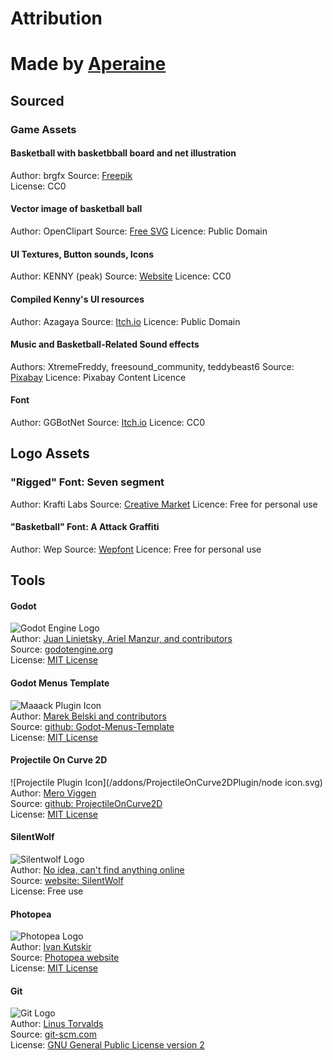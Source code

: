 # Attribution

# Made by [Aperaine](https://aperaine.itch.io)  


## Sourced
### Game Assets
#### Basketball with basketbball board and net illustration
Author: brgfx
Source: [Freepik](https://www.freepik.com/free-vector/basketball-with-basketball-board-net-illustration_1138559.htm#fromView=search&page=1&position=29&uuid=269afbf1-d82b-4f2f-bdcd-03a3209437d2&query=basketball+hoop)  
License: CC0

#### Vector image of basketball ball
Author: OpenClipart
Source: [Free SVG](https://freesvg.org/vector-image-of-basketball-ball)
Licence: Public Domain

#### UI Textures, Button sounds, Icons
Author: KENNY (peak)
Source: [Website](https://kenney.nl/)
Licence: CC0

#### Compiled Kenny's UI resources
Author: Azagaya
Source: [Itch.io](https://azagaya.itch.io/)
Licence: Public Domain

#### Music and Basketball-Related Sound effects
Authors: XtremeFreddy, freesound_community, teddybeast6
Source: [Pixabay](https://pixabay.com/)
Licence: Pixabay Content Licence

#### Font
Author: GGBotNet
Source: [Itch.io](https://ggbot.itch.io/unitblock-font)
Licence: CC0

## Logo Assets
### "Rigged" Font: Seven segment
Author: Krafti Labs
Source: [Creative Market](https://creativemarket.com/KraftiLab/2702060-7-Segment-Display-Font?ts=201806)
Licence: Free for personal use

#### "Basketball" Font: A Attack Graffiti
Author: Wep
Source: [Wepfont](https://wepfont.com/)
Licence: Free for personal use


## Tools
#### Godot
![Godot Engine Logo](/scenes/assets/godot_engine_logo/logo_vertical_color_dark.png)  
Author: [Juan Linietsky, Ariel Manzur, and contributors](https://godotengine.org/contact)  
Source: [godotengine.org](https://godotengine.org/)  
License: [MIT License](https://github.com/godotengine/godot/blob/master/LICENSE.txt) 

#### Godot Menus Template
![Maaack Plugin Icon](/scenes/assets/plugin_logo/logo.png)  
Author: [Marek Belski and contributors](https://github.com/Maaack/Godot-Menus-Template/graphs/contributors)  
Source: [github: Godot-Menus-Template](https://github.com/Maaack/Godot-Menus-Template)  
License: [MIT License](LICENSE.txt)  

#### Projectile On Curve 2D
![Projectile Plugin Icon](/addons/ProjectileOnCurve2DPlugin/node icon.svg)  
Author: [Mero Viggen](https://github.com/MeroVinggen)  
Source: [github: ProjectileOnCurve2D](https://github.com/MeroVinggen/Godot-ProjectileOnCurve2DPlugin)  
License: [MIT License](LICENSE.txt)  

#### SilentWolf
![Silentwolf Logo](scenes/assets/silentwolf.png)  
Author: [No idea, can't find anything online](https://silentwolf.com/)  
Source: [website: SilentWolf](https://silentwolf.com/)  
License: Free use

#### Photopea
![Photopea Logo](/scenes/assets/photopea.png)  
Author: [Ivan Kutskir](https://blog.ivank.net/about)  
Source: [Photopea website](https://www.photopea.com/)  
License: [MIT License](LICENSE.txt) 

#### Git
![Git Logo](/scenes/assets/git_logo/Git-Logo-2Color.png)  
Author: [Linus Torvalds](https://github.com/torvalds)  
Source: [git-scm.com](https://git-scm.com/downloads)  
License: [GNU General Public License version 2](https://opensource.org/licenses/GPL-2.0)
